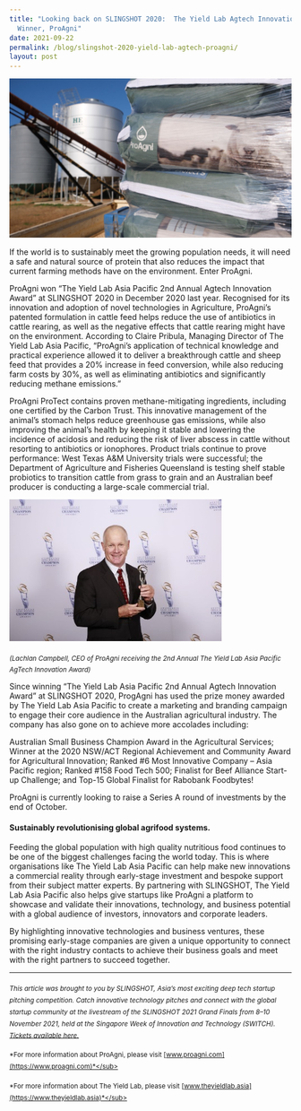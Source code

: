 ```yaml
---
title: "Looking back on SLINGSHOT 2020:  The Yield Lab Agtech Innovation Award
  Winner, ProAgni"
date: 2021-09-22
permalink: /blog/slingshot-2020-yield-lab-agtech-proagni/
layout: post
---
```

![Alt text for image on Isomer site](/images/SWITCH_2021_The_Yield_Lab_ProAgni_1.jpg)

If the world is to sustainably meet the growing population needs, it will need a safe and natural source of protein that also reduces the impact that current farming methods have on the environment. Enter ProAgni.

ProAgni won “The Yield Lab Asia Pacific 2nd Annual Agtech Innovation Award” at SLINGSHOT 2020 in December 2020 last year. Recognised for its innovation and adoption of novel technologies in Agriculture, ProAgni’s patented formulation in cattle feed helps reduce the use of antibiotics in cattle rearing, as well as the negative effects that cattle rearing might have on the environment. According to Claire Pribula, Managing Director of The Yield Lab Asia Pacific, “ProAgni’s application of technical knowledge and practical experience allowed it to deliver a breakthrough cattle and sheep feed that provides a 20% increase in feed conversion, while also reducing farm costs by 30%, as well as eliminating antibiotics and significantly reducing methane emissions.”

ProAgni ProTect contains proven methane-mitigating ingredients, including one certified by the Carbon Trust. This innovative management of the animal’s stomach helps reduce greenhouse gas emissions, while also improving the animal’s health by keeping it stable and lowering the incidence of acidosis and reducing the risk of liver abscess in cattle without resorting to antibiotics or ionophores. Product trials continue to prove performance: West Texas A&M University trials were successful; the Department of Agriculture and Fisheries Queensland is testing shelf stable probiotics to transition cattle from grass to grain and an Australian beef producer is conducting a large-scale commercial trial.

![Lachlan Campbell, CEO of ProAgni receiving the 2nd Annual The Yield Lab Asia Pacific AgTech Innovation Award](/images/SWITCH_2021_The_Yield_Lab_ProAgni_2.jpg)

<sub>*(Lachlan Campbell, CEO of ProAgni receiving the 2nd Annual The Yield Lab Asia Pacific AgTech Innovation Award)*</sub>

Since winning “The Yield Lab Asia Pacific 2nd Annual Agtech Innovation Award” at SLINGSHOT 2020, ProgAgni has used the prize money awarded by The Yield Lab Asia Pacific to create a marketing and branding campaign to engage their core audience in the Australian agricultural industry. The company has also gone on to achieve more accolades including: 

Australian Small Business Champion Award in the Agricultural Services; Winner at the 2020 NSW/ACT Regional Achievement and Community Award for Agricultural Innovation; Ranked #6 Most Innovative Company – Asia Pacific region; Ranked #158 Food Tech 500; Finalist for Beef Alliance Start-up Challenge; and Top-15 Global Finalist for Rabobank Foodbytes! 

ProAgni is currently looking to raise a Series A round of investments by the end of October.

#### Sustainably revolutionising global agrifood systems. 

Feeding the global population with high quality nutritious food continues to be one of the biggest challenges facing the world today. This is where organisations like The Yield Lab Asia Pacific can help make new innovations a commercial reality through early-stage investment and bespoke support from their subject matter experts. By partnering with SLINGSHOT, The Yield Lab Asia Pacific also helps give startups like ProAgni a platform to showcase and validate their innovations, technology, and business potential with a global audience of investors, innovators and corporate leaders. 

By highlighting innovative technologies and business ventures, these promising early-stage companies are given a unique opportunity to connect with the right industry contacts to achieve their business goals and meet with the right partners to succeed together. 

---
<sub>*This article was brought to you by SLINGSHOT, Asia’s most exciting deep tech startup pitching competition. Catch innovative technology pitches and connect with the global startup community at the livestream of the SLINGSHOT 2021 Grand Finals from 8–10 November 2021, held at the Singapore Week of Innovation and Technology (SWITCH). [Tickets available here.](https://bit.ly/3o3X6ga)*</sub>

<sub>*For more information about ProAgni, please visit [www.proagni.com](https://www.proagni.com)*</sub>

<sub>*For more information about The Yield Lab, please visit [www.theyieldlab.asia](https://www.theyieldlab.asia)*</sub>